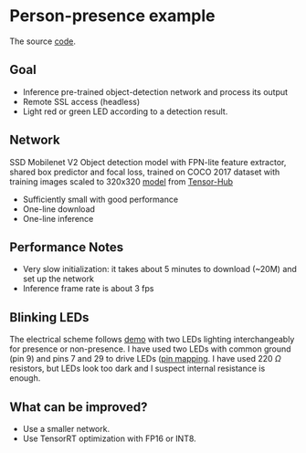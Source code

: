 # Person-presence example
The source [code](mobilenet_v2_example.py).

## Goal
* Inference pre-trained object-detection network and process its output
* Remote SSL access (headless)
* Light red or green LED according to a detection result.

## Network
SSD Mobilenet V2 Object detection model with FPN-lite feature extractor, shared box predictor and focal loss, trained on COCO 2017 dataset with training images scaled to 320x320 [model](https://tfhub.dev/tensorflow/ssd_mobilenet_v2/fpnlite_320x320/1) from [Tensor-Hub](https://www.tensorflow.org/hub)

* Sufficiently small with good performance
* One-line download
* One-line inference

## Performance Notes
* Very slow initialization: it takes about 5 minutes to download (~20M) and set up the network
* Inference frame rate is about 3 fps

## Blinking LEDs
The electrical scheme follows [demo](https://automaticaddison.com/how-to-blink-an-led-using-nvidia-jetson-nano/#:~:text=In%20order%20to%20get%20the,7%20on%20the%20Jetson%20Nano.) with two LEDs lighting interchangeably for presence or non-presence. I have used two LEDs with common ground (pin 9) and pins 7 and 29 to drive LEDs ([pin mapping](https://developer.nvidia.com/embedded/learn/jetson-nano-2gb-devkit-user-guide). I have used 220 $\Omega$ resistors, but LEDs look too dark and I suspect internal resistance is enough. 

## What can be improved?
* Use a smaller network.
* Use TensorRT optimization with FP16 or INT8.
